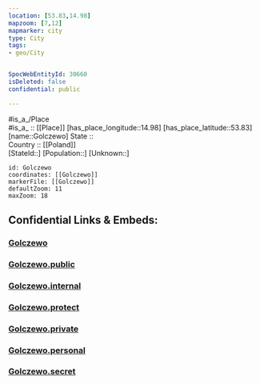 ```yaml
---
location: [53.83,14.98] 
mapzoom: [7,12] 
mapmarker: city 
type: City
tags:
- geo/City


SpocWebEntityId: 30660
isDeleted: false
confidential: public

---
```

#is_a_/Place  
#is_a_ :: [[Place]] 
[has_place_longitude::14.98] 
[has_place_latitude::53.83] 
[name::Golczewo] 
State ::  
Country :: [[Poland]]  
[StateId::] 
[Population::] 
[Unknown::] 


```leaflet
id: Golczewo
coordinates: [[Golczewo]] 
markerFile: [[Golczewo]] 
defaultZoom: 11 
maxZoom: 18
```


## Confidential Links & Embeds: 

### [Golczewo](/_Standards/Earth/Continent/Europe/Europe~East/Poland/Provinces~Poland/West_Pomeranian/City/Golczewo.md) 

### [Golczewo.public](/_public/Earth/Continent/Europe/Europe~East/Poland/Provinces~Poland/West_Pomeranian/City/Golczewo.public.md) 

### [Golczewo.internal](/_internal/Earth/Continent/Europe/Europe~East/Poland/Provinces~Poland/West_Pomeranian/City/Golczewo.internal.md) 

### [Golczewo.protect](/_protect/Earth/Continent/Europe/Europe~East/Poland/Provinces~Poland/West_Pomeranian/City/Golczewo.protect.md) 

### [Golczewo.private](/_private/Earth/Continent/Europe/Europe~East/Poland/Provinces~Poland/West_Pomeranian/City/Golczewo.private.md) 

### [Golczewo.personal](/_personal/Earth/Continent/Europe/Europe~East/Poland/Provinces~Poland/West_Pomeranian/City/Golczewo.personal.md) 

### [Golczewo.secret](/_secret/Earth/Continent/Europe/Europe~East/Poland/Provinces~Poland/West_Pomeranian/City/Golczewo.secret.md)


